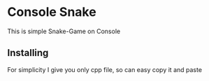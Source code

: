 
# Console Snake

This is simple Snake-Game on Console

## Installing
For simplicity I give you only cpp file, so can easy copy it and paste
